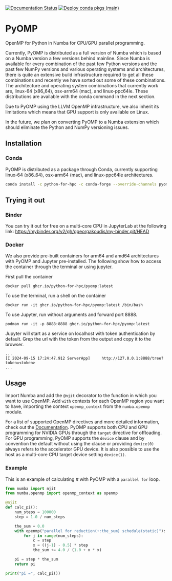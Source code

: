 [![Documentation Status](https://readthedocs.org/projects/pyomp/badge/?version=latest)](https://pyomp.readthedocs.io/en/latest/?badge=latest)
[![Deploy conda pkgs (main)](https://github.com/Python-for-HPC/PyOMP/actions/workflows/build-upload-conda.yml/badge.svg?event=release)](https://github.com/Python-for-HPC/PyOMP/actions/workflows/build-upload-conda.yml)

# PyOMP
OpenMP for Python in Numba for CPU/GPU parallel programming.

Currently, PyOMP is distributed as a full version of Numba which is based on a
Numba version a few versions behind mainline.
Since Numba is available for every combination of the past few Python versions
and the past few NumPy versions and various operating systems and architectures,
there is quite an extensive build infrastructure required to get all these
combinations and recently we have sorted out some of these combinations.
The architecture and operating system combinations that currently work are,
linux-64 (x86_64), osx-arm64 (mac), and linux-ppc64le.
These distributions are available with the conda command in the next section.

Due to PyOMP using the LLVM OpenMP infrastructure, we also inherit its
limitations which means that GPU support is only available on Linux.

In the future, we plan on converting PyOMP to a Numba extension which should eliminate the Python and NumPy versioning issues.

## Installation

### Conda
PyOMP is distributed as a package through Conda, currently supporting linux-64
(x86_64), osx-arm64 (mac), and linux-ppc64le architectures.

```bash
conda install -c python-for-hpc -c conda-forge --override-channels pyomp
```

## Trying it out

### Binder
You can try it out for free on a multi-core CPU in JupyterLab at the following link:
https://mybinder.org/v2/gh/ggeorgakoudis/my-binder.git/HEAD

### Docker

We also provide pre-built containers for arm64 and amd64 architectures with
PyOMP and Jupyter pre-installed.
The following show how to access the container through the terminal or using
jupyter.

First pull the container
```
docker pull ghcr.io/python-for-hpc/pyomp:latest
```

To use the terminal, run a shell on the container
```
docker run -it ghcr.io/python-for-hpc/pyomp:latest /bin/bash
```

To use Jupyter, run without arguments and forward port 8888.
```
podman run -it -p 8888:8888 ghcr.io/python-for-hpc/pyomp:latest
```
Jupyter will start as a service on localhost with token authentication by default.
Grep the url with the token from the output and copy it to the browser.
```
...
[I 2024-09-15 17:24:47.912 ServerApp]     http://127.0.0.1:8888/tree?token=<token>
...
```

## Usage

Import Numba and add the `@njit` decorator to the function in which you want to use OpenMP.
Add `with` contexts for each OpenMP region you want to have, importing the
context `openmp_context` from the `numba.openmp` module.

For a list of supported OpenMP directives and more detailed information, check
out the [Documentation](https://pyomp.readthedocs.io).
PyOMP supports both CPU and GPU programming for NVIDIA GPUs through the `target`
directive for offloading.
For GPU programming, PyOMP supports the `device` clause and by convention the
default without using the clause or providing `device(0)` always refers to the
accelerator GPU device.
It is also possible to use the host as a multi-core CPU target device setting `device(1)`.

### Example

This is an example of calculating $\pi$ with PyOMP with a `parallel for` loop.

```python
from numba import njit
from numba.openmp import openmp_context as openmp

@njit
def calc_pi():
    num_steps = 100000
    step = 1.0 / num_steps

    the_sum = 0.0
    with openmp("parallel for reduction(+:the_sum) schedule(static)"):
        for j in range(num_steps):
            c = step
            x = ((j-1) - 0.5) * step
            the_sum += 4.0 / (1.0 + x * x)

    pi = step * the_sum
    return pi

print("pi =", calc_pi())
```
